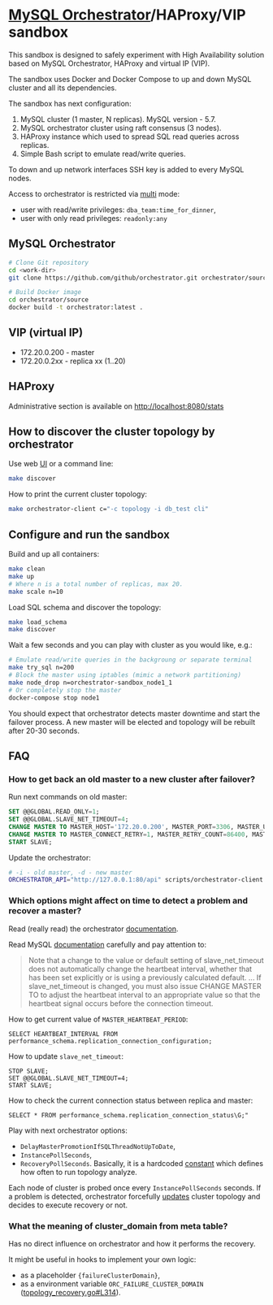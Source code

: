 # [MySQL Orchestrator](https://github.com/github/orchestrator)/HAProxy/VIP sandbox

This sandbox is designed to safely experiment with High Availability solution based on MySQL Orchestrator, HAProxy 
and virtual IP (VIP).

The sandbox uses Docker and Docker Compose to up and down MySQL cluster and all its dependencies.

The sandbox has next configuration:

  1. MySQL cluster (1 master, N replicas). MySQL version - 5.7.
  2. MySQL orchestrator cluster using raft consensus (3 nodes). 
  3. HAProxy instance which used to spread SQL read queries across replicas.
  4. Simple Bash script to emulate read/write queries.

To down and up network interfaces SSH key is added to every MySQL nodes.  

Access to orchestrator is restricted via [multi](https://github.com/openark/orchestrator/blob/master/docs/security.md) mode:

- user with read/write privileges: `dba_team:time_for_dinner`,
- user with only read privileges: `readonly:any`

## MySQL Orchestrator

```bash
# Clone Git repository
cd <work-dir>
git clone https://github.com/github/orchestrator.git orchestrator/source

# Build Docker image
cd orchestrator/source
docker build -t orchestrator:latest .
```

## VIP (virtual IP)

- 172.20.0.200 - master
- 172.20.0.2xx - replica xx (1..20)

## HAProxy

Administrative section is available on [http://localhost:8080/stats](http://localhost:8080/stats)

## How to discover the cluster topology by orchestrator

Use web [UI](http://localhost:80) or a command line:

```bash
make discover
```

How to print the current cluster topology:

```bash
make orchestrator-client c="-c topology -i db_test cli"
```

## Configure and run the sandbox

Build and up all containers:

```bash
make clean
make up
# Where n is a total number of replicas, max 20.
make scale n=10
```

Load SQL schema and discover the topology:

```bash
make load_schema
make discover
```

Wait a few seconds and you can play with cluster as you would like, e.g.:

```bash
# Emulate read/write queries in the backgroung or separate terminal 
make try_sql n=200
# Block the master using iptables (mimic a network partitioning)
make node_drop n=orchestrator-sandbox_node1_1
# Or completely stop the master
docker-compose stop node1
```

You should expect that orchestrator detects master downtime and start the failover process. 
A new master will be elected and topology will be rebuilt after 20-30 seconds.

## FAQ

### How to get back an old master to a new cluster after failover?

Run next commands on old master:

```sql
SET @@GLOBAL.READ_ONLY=1;
SET @@GLOBAL.SLAVE_NET_TIMEOUT=4; 
CHANGE MASTER TO MASTER_HOST='172.20.0.200', MASTER_PORT=3306, MASTER_USER='repl', MASTER_PASSWORD='repl', MASTER_AUTO_POSITION=1;
CHANGE MASTER TO MASTER_CONNECT_RETRY=1, MASTER_RETRY_COUNT=86400, MASTER_HEARTBEAT_PERIOD=2;
START SLAVE;
```

Update the orchestrator:

```bash
# -i - old master, -d - new master
ORCHESTRATOR_API="http://127.0.0.1:80/api" scripts/orchestrator-client -b "dba_team:time_for_dinner" -c relocate -i 172.20.0.11 -d 172.20.0.12
```

### Which options might affect on time to detect a problem and recover a master?

Read (really read) the orchestrator [documentation](https://github.com/github/orchestrator/blob/master/docs/configuration-failure-detection.md#mysql-configuration).

Read MySQL [documentation](https://dev.mysql.com/doc/refman/5.7/en/change-master-to.html) carefully and pay attention to:

> Note that a change to the value or default setting of slave_net_timeout does not automatically change the heartbeat interval, 
> whether that has been set explicitly or is using a previously calculated default. ... 
> If slave_net_timeout is changed, you must also issue CHANGE MASTER TO to adjust the heartbeat interval 
> to an appropriate value so that the heartbeat signal occurs before the connection timeout.

How to get current value of `MASTER_HEARTBEAT_PERIOD`:

```mysql
SELECT HEARTBEAT_INTERVAL FROM performance_schema.replication_connection_configuration;
```

How to update `slave_net_timeout`:

```mysql
STOP SLAVE; 
SET @@GLOBAL.SLAVE_NET_TIMEOUT=4; 
START SLAVE;
```

How to check the current connection status between replica and master:

```mysql
SELECT * FROM performance_schema.replication_connection_status\G;"
```

Play with next orchestrator options:

 - `DelayMasterPromotionIfSQLThreadNotUpToDate`,
 - `InstancePollSeconds`,
 - `RecoveryPollSeconds`. Basically, it is a hardcoded [constant]((https://github.com/github/orchestrator/blob/548265494b3107ca2581d6ccee059e062a759b77/go/config/config.go#L45)) which defines how often to run topology analyze.

Each node of cluster is probed once every `InstancePollSeconds` seconds. 
If a problem is detected, orchestrator forcefully [updates](https://github.com/github/orchestrator/blob/548265494b3107ca2581d6ccee059e062a759b77/go/logic/topology_recovery.go#L1409) 
cluster topology and decides to execute recovery or not.

### What the meaning of cluster_domain from meta table?

Has no direct influence on orchestrator and how it performs the recovery. 

It might be useful in hooks to implement your own logic: 

 - as a placeholder `{failureClusterDomain}`,
 - as a environment variable `ORC_FAILURE_CLUSTER_DOMAIN` ([topology_recovery.go#L314](https://github.com/github/orchestrator/blob/548265494b3107ca2581d6ccee059e062a759b77/go/logic/topology_recovery.go#L314)).
